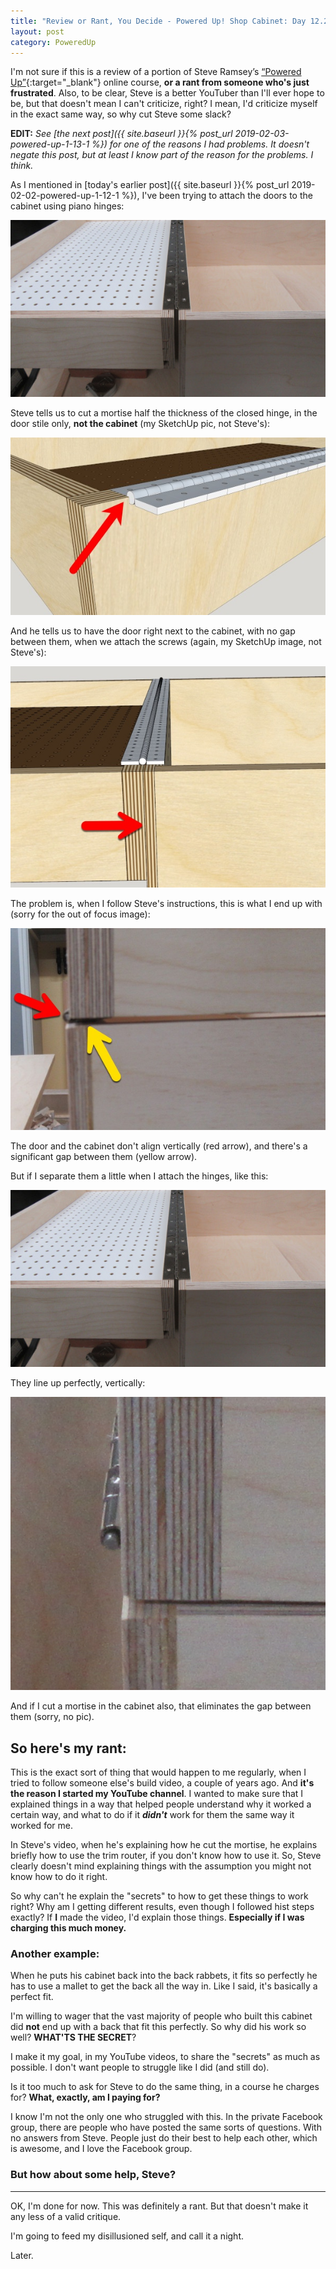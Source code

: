```yaml
---
title: "Review or Rant, You Decide - Powered Up! Shop Cabinet: Day 12.2"
layout: post
category: PoweredUp
---
```

I'm not sure if this is a review of a portion of Steve Ramsey’s [“Powered Up”](https://theweekendwoodworker.com/powered-up){:target="_blank"} online course, **or a rant from someone who's just frustrated**. Also, to be clear, Steve is a better YouTuber than I'll ever hope to be, but that doesn't mean I can't criticize, right? I mean, I'd criticize myself in the exact same way, so why cut Steve some slack?

**EDIT:** *See [the next post]({{ site.baseurl }}{% post_url 2019-02-03-powered-up-1-13-1 %}) for one of the reasons I had problems. It doesn't negate this post, but at least I know part of the reason for the problems. I think.*

As I mentioned in [today's earlier post]({{ site.baseurl }}{% post_url 2019-02-02-powered-up-1-12-1 %}), I've been trying to attach the doors to the cabinet using piano hinges:

![](/assets/images-posts/powered-up-1/2019-02-02.2.01.jpg)

Steve tells us to cut a mortise half the thickness of the closed hinge, in the door stile only, **not the cabinet** (my SketchUp pic, not Steve's):

![](/assets/images-posts/powered-up-1/2019-02-02.1.01.jpg)

And he tells us to have the door right next to the cabinet, with no gap between them, when we attach the screws (again, my SketchUp image, not Steve's):

![](/assets/images-posts/powered-up-1/2019-02-02.2.02.jpg)

The problem is, when I follow Steve's instructions, this is what I end up with (sorry for the out of focus image):

![](/assets/images-posts/powered-up-1/2019-02-02.2.03.jpg)

The door and the cabinet don't align vertically (red arrow), and there's a significant gap between them (yellow arrow).

But if I separate them a little when I attach the hinges, like this:

![](/assets/images-posts/powered-up-1/2019-02-02.2.01.jpg)

They line up perfectly, vertically:

![](/assets/images-posts/powered-up-1/2019-02-02.2.04.jpg)

And if I cut a mortise in the cabinet also, that eliminates the gap between them (sorry, no pic).

## So here's my rant:

This is the exact sort of thing that would happen to me regularly, when I tried to follow someone else's build video, a couple of years ago. And **it's the reason I started my YouTube channel**. I wanted to make sure that I explained things in a way that helped people understand why it worked a certain way, and what to do if it ***didn't*** work for them the same way it worked for me.

In Steve's video, when he's explaining how he cut the mortise, he explains briefly how to use the trim router, if you don't know how to use it. So, Steve clearly doesn't mind explaining things with the assumption you might not know how to do it right.

So why can't he explain the "secrets" to how to get these things to work right? Why am I getting different results, even though I followed hist steps exactly? If **I** made the video, I'd explain those things. **Especially if I was charging this much money.**

### Another example:

When he puts his cabinet back into the back rabbets, it fits so perfectly he has to use a mallet to get the back all the way in. Like I said, it's basically a perfect fit.

I'm willing to wager that the vast majority of people who built this cabinet did **not** end up with a back that fit this perfectly. So why did his work so well? **WHAT'TS THE SECRET**?

I make it my goal, in my YouTube videos, to share the "secrets" as much as possible. I don't want people to struggle like I did (and still do).

Is it too much to ask for Steve to do the same thing, in a course he charges for? **What, exactly, am I paying for?**

I know I'm not the only one who struggled with this. In the private Facebook group, there are people who have posted the same sorts of questions. With no answers from Steve. People just do their best to help each other, which is awesome, and I love the Facebook group.

### But how about some help, Steve?

---

OK, I'm done for now. This was definitely a rant. But that doesn't make it any less of a valid critique.

I'm going to feed my disillusioned self, and call it a night.

Later.